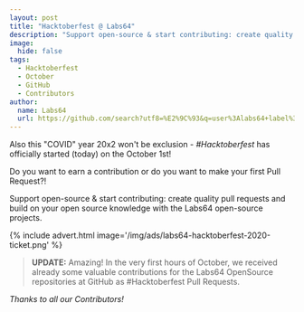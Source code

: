 ```yaml
---
layout: post
title: "Hacktoberfest @ Labs64"
description: "Support open-source & start contributing: create quality pull requests and build on your open source knowledge with the Labs64 open-source projects"
image:
  hide: false
tags:
  - Hacktoberfest
  - October
  - GitHub
  - Contributors
author:
  name: Labs64
  url: https://github.com/search?utf8=%E2%9C%93&q=user%3Alabs64+label%3AHacktoberfest+state%3Aopen&type=Issues
---
```


Also this "COVID" year 20x2 won't be exclusion - *#Hacktoberfest* has officially started (today) on the October 1st!

Do you want to earn a contribution or do you want to make your first Pull Request?!

Support open-source & start contributing: create quality pull requests and build on your open source knowledge with the Labs64 open-source projects.

{% include advert.html image='/img/ads/labs64-hacktoberfest-2020-ticket.png' %}

>**UPDATE:**
>Amazing! In the very first hours of October, we received already some valuable contributions for the Labs64 OpenSource repositories at GitHub as #Hacktoberfest Pull Requests.

*Thanks to all our Contributors!*
